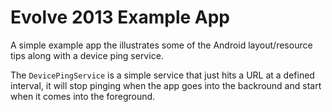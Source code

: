 Evolve 2013 Example App
==========

A simple example app the illustrates some of the Android layout/resource tips along with a device ping service.

The `DevicePingService` is a simple service that just hits a URL at a defined interval, it will stop pinging when the app
goes into the backround and start when it comes into the foreground.

